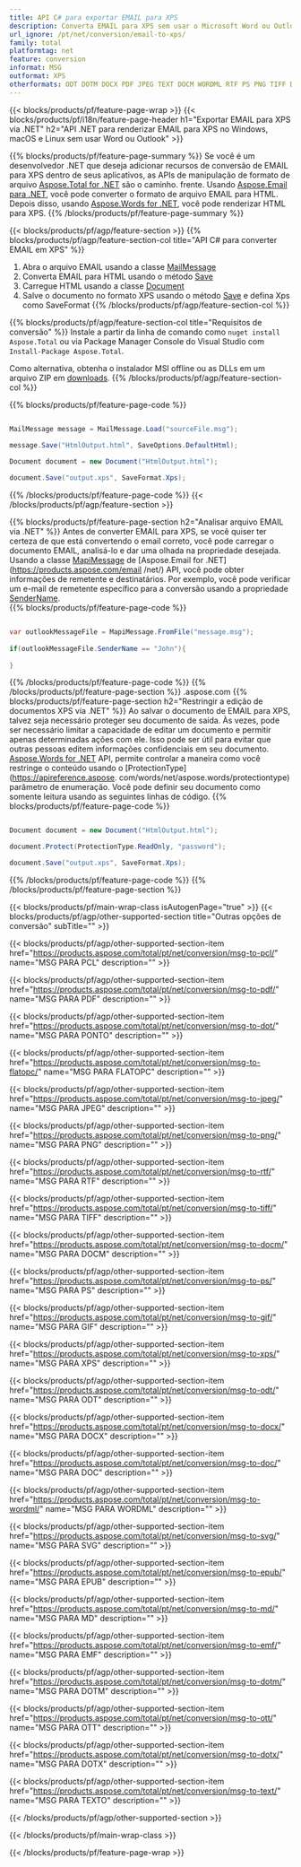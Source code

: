 ```yaml
---
title: API C# para exportar EMAIL para XPS
description: Converta EMAIL para XPS sem usar o Microsoft Word ou Outlook em .NET
url_ignore: /pt/net/conversion/email-to-xps/
family: total
platformtag: net
feature: conversion
informat: MSG
outformat: XPS
otherformats: ODT DOTM DOCX PDF JPEG TEXT DOCM WORDML RTF PS PNG TIFF DOTX EMF XPS GIF MD DOC OTT DOT SVG PCL EPUB FLATOPC
---
```

{{< blocks/products/pf/feature-page-wrap >}}
{{< blocks/products/pf/i18n/feature-page-header h1="Exportar EMAIL para XPS via .NET" h2="API .NET para renderizar EMAIL para XPS no Windows, macOS e Linux sem usar Word ou Outlook" >}}

{{% blocks/products/pf/feature-page-summary %}}
Se você é um desenvolvedor .NET que deseja adicionar recursos de conversão de EMAIL para XPS dentro de seus aplicativos, as APIs de manipulação de formato de arquivo [Aspose.Total for .NET](https://products.aspose.com/total/net/) são o caminho. frente. Usando [Aspose.Email para .NET](https://products.aspose.com/email/net/), você pode converter o formato de arquivo EMAIL para HTML. Depois disso, usando [Aspose.Words for .NET](https://products.aspose.com/words/net/), você pode renderizar HTML para XPS.
{{% /blocks/products/pf/feature-page-summary  %}}

{{< blocks/products/pf/agp/feature-section >}}
{{% blocks/products/pf/agp/feature-section-col title="API C# para converter EMAIL em XPS" %}}
1. Abra o arquivo EMAIL usando a classe [MailMessage](https://apireference.aspose.com/email/net/aspose.email/mailmessage)
2. Converta EMAIL para HTML usando o método [Save](https://apireference.aspose.com/email/net/aspose.email.mailmessage/save/methods/3)
3. Carregue HTML usando a classe [Document](https://apireference.aspose.com/words/net/aspose.words/document)
4. Salve o documento no formato XPS usando o método [Save](https://apireference.aspose.com/words/net/aspose.words.document/save/methods/4) e defina Xps como SaveFormat
{{% /blocks/products/pf/agp/feature-section-col %}}

{{% blocks/products/pf/agp/feature-section-col title="Requisitos de conversão" %}}
Instale a partir da linha de comando como ```nuget install Aspose.Total``` ou via Package Manager Console do Visual Studio com ```Install-Package Aspose.Total```.

Como alternativa, obtenha o instalador MSI offline ou as DLLs em um arquivo ZIP em [downloads](https://downloads.aspose.com/total/net).
{{% /blocks/products/pf/agp/feature-section-col %}}

{{% blocks/products/pf/feature-page-code %}}

```cs

MailMessage message = MailMessage.Load("sourceFile.msg");
 
message.Save("HtmlOutput.html", SaveOptions.DefaultHtml);

Document document = new Document("HtmlOutput.html");

document.Save("output.xps", SaveFormat.Xps); 
```

{{% /blocks/products/pf/feature-page-code %}}
{{< /blocks/products/pf/agp/feature-section >}}

{{% blocks/products/pf/feature-page-section  h2="Analisar arquivo EMAIL via .NET" %}}
Antes de converter EMAIL para XPS, se você quiser ter certeza de que está convertendo o email correto, você pode carregar o documento EMAIL, analisá-lo e dar uma olhada na propriedade desejada. Usando a classe [MapiMessage](https://apireference.aspose.com/email/net/aspose.email.mapi/mapimessage) de [Aspose.Email for .NET](https://products.aspose.com/email /net/) API, você pode obter informações de remetente e destinatários. Por exemplo, você pode verificar um e-mail de remetente específico para a conversão usando a propriedade [SenderName](https://apireference.aspose.com/email/net/aspose.email.mapi/mapimessage/properties/sendername).  
{{% blocks/products/pf/feature-page-code %}}

```cs

var outlookMessageFile = MapiMessage.FromFile("message.msg");
 
if(outlookMessageFile.SenderName == "John"){
    
}
```

{{% /blocks/products/pf/feature-page-code  %}}
{{% /blocks/products/pf/feature-page-section %}}
.aspose.com
{{% blocks/products/pf/feature-page-section  h2="Restringir a edição de documentos XPS via .NET" %}}
Ao salvar o documento de EMAIL para XPS, talvez seja necessário proteger seu documento de saída. Às vezes, pode ser necessário limitar a capacidade de editar um documento e permitir apenas determinadas ações com ele. Isso pode ser útil para evitar que outras pessoas editem informações confidenciais em seu documento. [Aspose.Words for .NET](https://products.aspose.com/words/net/) API, permite controlar a maneira como você restringe o conteúdo usando o [ProtectionType](https://apireference.aspose. com/words/net/aspose.words/protectiontype) parâmetro de enumeração. Você pode definir seu documento como somente leitura usando as seguintes linhas de código. 
{{% blocks/products/pf/feature-page-code %}}

```cs

Document document = new Document("HtmlOutput.html");

document.Protect(ProtectionType.ReadOnly, "password");

document.Save("output.xps", SaveFormat.Xps);  
```

{{% /blocks/products/pf/feature-page-code  %}}
{{% /blocks/products/pf/feature-page-section %}}

{{< blocks/products/pf/main-wrap-class isAutogenPage="true" >}}
{{< blocks/products/pf/agp/other-supported-section title="Outras opções de conversão" subTitle="" >}}

{{< blocks/products/pf/agp/other-supported-section-item href="https://products.aspose.com/total/pt/net/conversion/msg-to-pcl/" name="MSG PARA PCL" description="" >}}

{{< blocks/products/pf/agp/other-supported-section-item href="https://products.aspose.com/total/pt/net/conversion/msg-to-pdf/" name="MSG PARA PDF" description="" >}}

{{< blocks/products/pf/agp/other-supported-section-item href="https://products.aspose.com/total/pt/net/conversion/msg-to-dot/" name="MSG PARA PONTO" description="" >}}

{{< blocks/products/pf/agp/other-supported-section-item href="https://products.aspose.com/total/pt/net/conversion/msg-to-flatopc/" name="MSG PARA FLATOPC" description="" >}}

{{< blocks/products/pf/agp/other-supported-section-item href="https://products.aspose.com/total/pt/net/conversion/msg-to-jpeg/" name="MSG PARA JPEG" description="" >}}

{{< blocks/products/pf/agp/other-supported-section-item href="https://products.aspose.com/total/pt/net/conversion/msg-to-png/" name="MSG PARA PNG" description="" >}}

{{< blocks/products/pf/agp/other-supported-section-item href="https://products.aspose.com/total/pt/net/conversion/msg-to-rtf/" name="MSG PARA RTF" description="" >}}

{{< blocks/products/pf/agp/other-supported-section-item href="https://products.aspose.com/total/pt/net/conversion/msg-to-tiff/" name="MSG PARA TIFF" description="" >}}

{{< blocks/products/pf/agp/other-supported-section-item href="https://products.aspose.com/total/pt/net/conversion/msg-to-docm/" name="MSG PARA DOCM" description="" >}}

{{< blocks/products/pf/agp/other-supported-section-item href="https://products.aspose.com/total/pt/net/conversion/msg-to-ps/" name="MSG PARA PS" description="" >}}

{{< blocks/products/pf/agp/other-supported-section-item href="https://products.aspose.com/total/pt/net/conversion/msg-to-gif/" name="MSG PARA GIF" description="" >}}

{{< blocks/products/pf/agp/other-supported-section-item href="https://products.aspose.com/total/pt/net/conversion/msg-to-xps/" name="MSG PARA XPS" description="" >}}

{{< blocks/products/pf/agp/other-supported-section-item href="https://products.aspose.com/total/pt/net/conversion/msg-to-odt/" name="MSG PARA ODT" description="" >}}

{{< blocks/products/pf/agp/other-supported-section-item href="https://products.aspose.com/total/pt/net/conversion/msg-to-docx/" name="MSG PARA DOCX" description="" >}}

{{< blocks/products/pf/agp/other-supported-section-item href="https://products.aspose.com/total/pt/net/conversion/msg-to-doc/" name="MSG PARA DOC" description="" >}}

{{< blocks/products/pf/agp/other-supported-section-item href="https://products.aspose.com/total/pt/net/conversion/msg-to-wordml/" name="MSG PARA WORDML" description="" >}}

{{< blocks/products/pf/agp/other-supported-section-item href="https://products.aspose.com/total/pt/net/conversion/msg-to-svg/" name="MSG PARA SVG" description="" >}}

{{< blocks/products/pf/agp/other-supported-section-item href="https://products.aspose.com/total/pt/net/conversion/msg-to-epub/" name="MSG PARA EPUB" description="" >}}

{{< blocks/products/pf/agp/other-supported-section-item href="https://products.aspose.com/total/pt/net/conversion/msg-to-md/" name="MSG PARA MD" description="" >}}

{{< blocks/products/pf/agp/other-supported-section-item href="https://products.aspose.com/total/pt/net/conversion/msg-to-emf/" name="MSG PARA EMF" description="" >}}

{{< blocks/products/pf/agp/other-supported-section-item href="https://products.aspose.com/total/pt/net/conversion/msg-to-dotm/" name="MSG PARA DOTM" description="" >}}

{{< blocks/products/pf/agp/other-supported-section-item href="https://products.aspose.com/total/pt/net/conversion/msg-to-ott/" name="MSG PARA OTT" description="" >}}

{{< blocks/products/pf/agp/other-supported-section-item href="https://products.aspose.com/total/pt/net/conversion/msg-to-dotx/" name="MSG PARA DOTX" description="" >}}

{{< blocks/products/pf/agp/other-supported-section-item href="https://products.aspose.com/total/pt/net/conversion/msg-to-text/" name="MSG PARA TEXTO" description="" >}}



{{< /blocks/products/pf/agp/other-supported-section >}}

{{< /blocks/products/pf/main-wrap-class >}}

{{< /blocks/products/pf/feature-page-wrap >}}